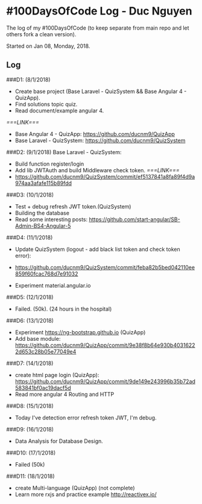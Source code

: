 # #100DaysOfCode Log - Duc Nguyen
The log of my #100DaysOfCode (to keep separate from main repo and let others fork a clean version).

Started on Jan 08, Monday, 2018.

## Log

###D1: (8/1/2018)
- Create base project (Base Laravel - QuizSystem && Base Angular 4 - QuizApp). 
- Find solutions topic quiz. 
- Read document/example angular 4.

*===LINK===*
- Base Angular 4 - QuizApp: https://github.com/ducnm9/QuizApp
- Base Laravel - QuizSystem: https://github.com/ducnm9/QuizSystem

###D2: (9/1/2018)
Base Laravel - QuizSystem:
- Build function register/login
- Add lib JWTAuth and build Middleware check token. 
*===LINK===*
- https://github.com/ducnm9/QuizSystem/commit/ef5137841a8fa89f4d9a974aa3afafe115b89fdd

###D3: (10/1/2018)
+ Test + debug refresh JWT token.(QuizSystem)
+ Building the database
+ Read some interesting posts: https://github.com/start-angular/SB-Admin-BS4-Angular-5

###D4: (11/1/2018)
+ Update QuizSystem (logout - add black list token and check token error):
- https://github.com/ducnm9/QuizSystem/commit/feba82b5bed042110ee859f60fcac768d7e91032
+ Experiment material.angular.io

###D5: (12/1/2018)
+ Failed. (50k). (24 hours in the hospital)

###D6: (13/1/2018)
+ Experiment https://ng-bootstrap.github.io (QuizApp)
+ Add base module: https://github.com/ducnm9/QuizApp/commit/9e38f8b64e930b40316222d653c28b05e77049e4

###D7: (14/1/2018)
+ create html page login (QuizApp): https://github.com/ducnm9/QuizApp/commit/9de149e243996b35b72ad583841bf0ac19dacf5d
+ Read more angular 4 Routing and HTTP

###D8: (15/1/2018)
+ Today I've detection error refresh token JWT, I'm debug. 

###D9: (16/1/2018)
+ Data Analysis for Database Design.

###D10: (17/1/2018)
+ Failed (50k)

###D11: (18/1/2018)
+ create Multi-language (QuizApp) (not complete)
+ Learn more rxjs and practice example http://reactivex.io/


